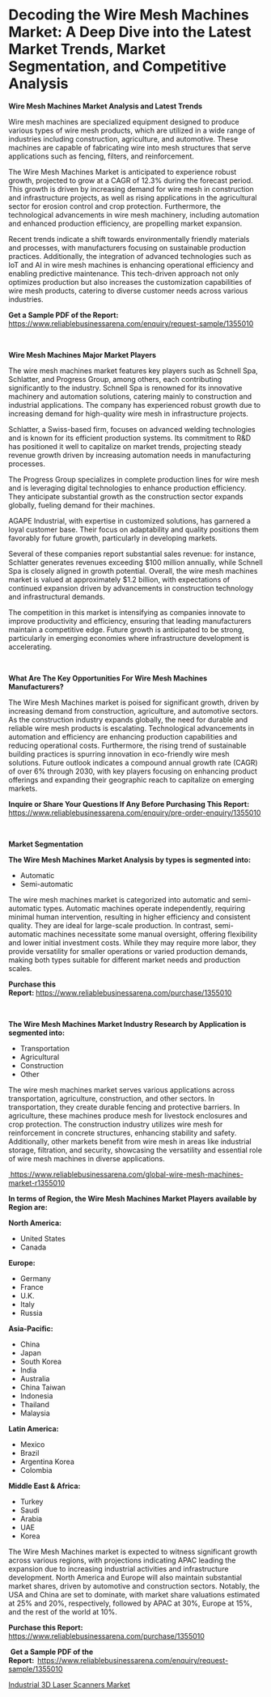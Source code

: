 <p><h1>Decoding the Wire Mesh Machines Market: A Deep Dive into the Latest Market Trends, Market Segmentation, and Competitive Analysis</h1></p><p><strong>Wire Mesh Machines Market Analysis and Latest Trends</strong></p>
<p><p>Wire mesh machines are specialized equipment designed to produce various types of wire mesh products, which are utilized in a wide range of industries including construction, agriculture, and automotive. These machines are capable of fabricating wire into mesh structures that serve applications such as fencing, filters, and reinforcement.</p><p>The Wire Mesh Machines Market is anticipated to experience robust growth, projected to grow at a CAGR of 12.3% during the forecast period. This growth is driven by increasing demand for wire mesh in construction and infrastructure projects, as well as rising applications in the agricultural sector for erosion control and crop protection. Furthermore, the technological advancements in wire mesh machinery, including automation and enhanced production efficiency, are propelling market expansion.</p><p>Recent trends indicate a shift towards environmentally friendly materials and processes, with manufacturers focusing on sustainable production practices. Additionally, the integration of advanced technologies such as IoT and AI in wire mesh machines is enhancing operational efficiency and enabling predictive maintenance. This tech-driven approach not only optimizes production but also increases the customization capabilities of wire mesh products, catering to diverse customer needs across various industries.</p></p>
<p><strong>Get a Sample PDF of the Report:&nbsp;</strong> <a href="https://www.reliablebusinessarena.com/enquiry/request-sample/1355010?utm_campaign=3559&utm_medium=2&utm_source=Github&utm_content=ia&utm_term=11042025&utm_id=wire-mesh-machines">https://www.reliablebusinessarena.com/enquiry/request-sample/1355010</a></p>
<p>&nbsp;</p>
<p><strong>Wire Mesh Machines Major Market Players</strong></p>
<p><p>The wire mesh machines market features key players such as Schnell Spa, Schlatter, and Progress Group, among others, each contributing significantly to the industry. Schnell Spa is renowned for its innovative machinery and automation solutions, catering mainly to construction and industrial applications. The company has experienced robust growth due to increasing demand for high-quality wire mesh in infrastructure projects.</p><p>Schlatter, a Swiss-based firm, focuses on advanced welding technologies and is known for its efficient production systems. Its commitment to R&D has positioned it well to capitalize on market trends, projecting steady revenue growth driven by increasing automation needs in manufacturing processes.</p><p>The Progress Group specializes in complete production lines for wire mesh and is leveraging digital technologies to enhance production efficiency. They anticipate substantial growth as the construction sector expands globally, fueling demand for their machines.</p><p>AGAPE Industrial, with expertise in customized solutions, has garnered a loyal customer base. Their focus on adaptability and quality positions them favorably for future growth, particularly in developing markets.</p><p>Several of these companies report substantial sales revenue: for instance, Schlatter generates revenues exceeding $100 million annually, while Schnell Spa is closely aligned in growth potential. Overall, the wire mesh machines market is valued at approximately $1.2 billion, with expectations of continued expansion driven by advancements in construction technology and infrastructural demands.</p><p>The competition in this market is intensifying as companies innovate to improve productivity and efficiency, ensuring that leading manufacturers maintain a competitive edge. Future growth is anticipated to be strong, particularly in emerging economies where infrastructure development is accelerating.</p></p>
<p>&nbsp;</p>
<p><strong>What Are The Key Opportunities For Wire Mesh Machines Manufacturers?</strong></p>
<p><p>The Wire Mesh Machines market is poised for significant growth, driven by increasing demand from construction, agriculture, and automotive sectors. As the construction industry expands globally, the need for durable and reliable wire mesh products is escalating. Technological advancements in automation and efficiency are enhancing production capabilities and reducing operational costs. Furthermore, the rising trend of sustainable building practices is spurring innovation in eco-friendly wire mesh solutions. Future outlook indicates a compound annual growth rate (CAGR) of over 6% through 2030, with key players focusing on enhancing product offerings and expanding their geographic reach to capitalize on emerging markets.</p></p>
<p><strong>Inquire or Share Your Questions If Any Before Purchasing This Report:</strong> <a href="https://www.reliablebusinessarena.com/enquiry/pre-order-enquiry/1355010?utm_campaign=3559&utm_medium=2&utm_source=Github&utm_content=ia&utm_term=11042025&utm_id=wire-mesh-machines">https://www.reliablebusinessarena.com/enquiry/pre-order-enquiry/1355010</a></p>
<p>&nbsp;</p>
<p><strong>Market Segmentation</strong></p>
<p><strong>The Wire Mesh Machines Market Analysis by types is segmented into:</strong></p>
<p><ul><li>Automatic</li><li>Semi-automatic</li></ul></p>
<p><p>The wire mesh machines market is categorized into automatic and semi-automatic types. Automatic machines operate independently, requiring minimal human intervention, resulting in higher efficiency and consistent quality. They are ideal for large-scale production. In contrast, semi-automatic machines necessitate some manual oversight, offering flexibility and lower initial investment costs. While they may require more labor, they provide versatility for smaller operations or varied production demands, making both types suitable for different market needs and production scales.</p></p>
<p><strong>Purchase this Report:&nbsp;</strong><a href="https://www.reliablebusinessarena.com/purchase/1355010?utm_campaign=3559&utm_medium=2&utm_source=Github&utm_content=ia&utm_term=11042025&utm_id=wire-mesh-machines">https://www.reliablebusinessarena.com/purchase/1355010</a></p>
<p>&nbsp;</p>
<p><strong>The Wire Mesh Machines Market Industry Research by Application is segmented into:</strong></p>
<p><ul><li>Transportation</li><li>Agricultural</li><li>Construction</li><li>Other</li></ul></p>
<p><p>The wire mesh machines market serves various applications across transportation, agriculture, construction, and other sectors. In transportation, they create durable fencing and protective barriers. In agriculture, these machines produce mesh for livestock enclosures and crop protection. The construction industry utilizes wire mesh for reinforcement in concrete structures, enhancing stability and safety. Additionally, other markets benefit from wire mesh in areas like industrial storage, filtration, and security, showcasing the versatility and essential role of wire mesh machines in diverse applications.</p></p>
<p><a href="https://www.reliablebusinessarena.com/global-wire-mesh-machines-market-r1355010?utm_campaign=3559&utm_medium=2&utm_source=Github&utm_content=ia&utm_term=11042025&utm_id=wire-mesh-machines">&nbsp;https://www.reliablebusinessarena.com/global-wire-mesh-machines-market-r1355010</a></p>
<p><strong>In terms of Region, the Wire Mesh Machines Market Players available by Region are:</strong></p>
<p>
    <p> <strong> North America: </strong>
        <ul>
            <li>United States</li>
            <li>Canada</li>
        </ul>
        </p> 
    <p> <strong> Europe: </strong>
        <ul>
            <li>Germany</li>
            <li>France</li>
            <li>U.K.</li>
            <li>Italy</li>
            <li>Russia</li>
        </ul>
        </p> 
    <p> <strong> Asia-Pacific: </strong>
        <ul>
            <li>China</li>
            <li>Japan</li>
            <li>South Korea</li>
            <li>India</li>
            <li>Australia</li>
            <li>China Taiwan</li>
            <li>Indonesia</li>
            <li>Thailand</li>
            <li>Malaysia</li>
        </ul>
        </p> 
    <p> <strong> Latin America: </strong>
        <ul>
            <li>Mexico</li>
            <li>Brazil</li>
            <li>Argentina Korea</li>
            <li>Colombia</li>
        </ul>
        </p> 
    <p> <strong> Middle East & Africa: </strong>
        <ul>
            <li>Turkey</li>
            <li>Saudi</li>
            <li>Arabia</li>
            <li>UAE</li>
            <li>Korea</li>
        </ul>
    </p>
    </p>
<p><p>The Wire Mesh Machines market is expected to witness significant growth across various regions, with projections indicating APAC leading the expansion due to increasing industrial activities and infrastructure development. North America and Europe will also maintain substantial market shares, driven by automotive and construction sectors. Notably, the USA and China are set to dominate, with market share valuations estimated at 25% and 20%, respectively, followed by APAC at 30%, Europe at 15%, and the rest of the world at 10%.</p></p>
<p><strong>Purchase this Report: </strong><a href="https://www.reliablebusinessarena.com/purchase/1355010?utm_campaign=3559&utm_medium=2&utm_source=Github&utm_content=ia&utm_term=11042025&utm_id=wire-mesh-machines">https://www.reliablebusinessarena.com/purchase/1355010</a></p>
<p>&nbsp;<strong>Get a Sample PDF of the Report:&nbsp;&nbsp;</strong><a href="https://www.reliablebusinessarena.com/enquiry/request-sample/1355010?utm_campaign=3559&utm_medium=2&utm_source=Github&utm_content=ia&utm_term=11042025&utm_id=wire-mesh-machines">https://www.reliablebusinessarena.com/enquiry/request-sample/1355010</a></p>
<p><strong></strong></p>
<p><p><a href="https://github.com/tahjaylestro/Market-Research-Report-List-1/blob/main/industrial-3d-laser-scanners-market.md?utm_campaign=3559&utm_medium=2&utm_source=Github&utm_content=ia&utm_term=11042025&utm_id=wire-mesh-machines">Industrial 3D Laser Scanners Market</a></p></p>